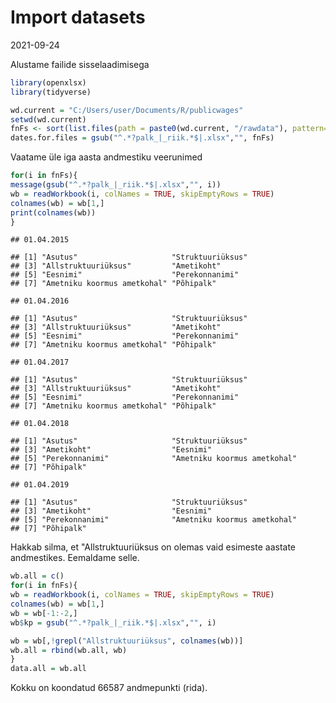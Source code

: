 Import datasets
================
2021-09-24

Alustame failide sisselaadimisega

``` r
library(openxlsx)
library(tidyverse)

wd.current = "C:/Users/user/Documents/R/publicwages"
setwd(wd.current)
fnFs <- sort(list.files(path = paste0(wd.current, "/rawdata"), pattern=".xlsx", full.names = TRUE))
dates.for.files = gsub("^.*?palk_|_riik.*$|.xlsx","", fnFs)
```

Vaatame üle iga aasta andmestiku veerunimed

``` r
for(i in fnFs){
message(gsub("^.*?palk_|_riik.*$|.xlsx","", i))
wb = readWorkbook(i, colNames = TRUE, skipEmptyRows = TRUE)
colnames(wb) = wb[1,]
print(colnames(wb))
}
```

    ## 01.04.2015

    ## [1] "Asutus"                     "Struktuuriüksus"           
    ## [3] "Allstruktuuriüksus"         "Ametikoht"                 
    ## [5] "Eesnimi"                    "Perekonnanimi"             
    ## [7] "Ametniku koormus ametkohal" "Põhipalk"

    ## 01.04.2016

    ## [1] "Asutus"                     "Struktuuriüksus"           
    ## [3] "Allstruktuuriüksus"         "Ametikoht"                 
    ## [5] "Eesnimi"                    "Perekonnanimi"             
    ## [7] "Ametniku koormus ametkohal" "Põhipalk"

    ## 01.04.2017

    ## [1] "Asutus"                     "Struktuuriüksus"           
    ## [3] "Allstruktuuriüksus"         "Ametikoht"                 
    ## [5] "Eesnimi"                    "Perekonnanimi"             
    ## [7] "Ametniku koormus ametkohal" "Põhipalk"

    ## 01.04.2018

    ## [1] "Asutus"                     "Struktuuriüksus"           
    ## [3] "Ametikoht"                  "Eesnimi"                   
    ## [5] "Perekonnanimi"              "Ametniku koormus ametkohal"
    ## [7] "Põhipalk"

    ## 01.04.2019

    ## [1] "Asutus"                     "Struktuuriüksus"           
    ## [3] "Ametikoht"                  "Eesnimi"                   
    ## [5] "Perekonnanimi"              "Ametniku koormus ametkohal"
    ## [7] "Põhipalk"

Hakkab silma, et "Allstruktuuriüksus on olemas vaid esimeste aastate
andmestikes. Eemaldame selle.

``` r
wb.all = c()
for(i in fnFs){
wb = readWorkbook(i, colNames = TRUE, skipEmptyRows = TRUE)
colnames(wb) = wb[1,]
wb = wb[-1:-2,]
wb$kp = gsub("^.*?palk_|_riik.*$|.xlsx","", i)

wb = wb[,!grepl("Allstruktuuriüksus", colnames(wb))]  
wb.all = rbind(wb.all, wb)
}
data.all = wb.all
```

Kokku on koondatud 66587 andmepunkti (rida).
